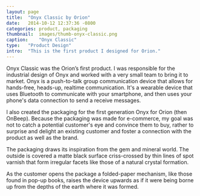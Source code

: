 ```yaml
---
layout:	page
title:	"Onyx Classic by Orion"
date:	2014-10-12 12:37:36 -0800
categories:	product, packaging
thumbnail:	images/thumb-onyx-classic.png
caption:	"Onyx Classic"
type:	"Product Design"
intro:	"This is the first product I designed for Orion."
---
```


<div class="wrapper" markdown="1">
Onyx Classic was the Orion’s first product. I was responsible for the industrial design of Onyx and worked with a very small team to bring it to market. Onyx is a push-to-talk group communication device that allows for hands-free, heads-up, realtime communication. It's a wearable device that uses Bluetooth to communicate with your smartphone, and then uses your phone's data connection to send a receive messages.

I also created the packaging for the first generation Onyx for Orion (then OnBeep). Because the packaging was made for e-commerce, my goal was not to catch a potential customer's eye and convince them to buy, rather to surprise and delight an existing customer and foster a connection with the product as well as the brand.

The packaging draws its inspiration from the gem and mineral world. The outside is covered a matte black surface criss-crossed by thin lines of spot varnish that form irregular facets like those of a natural crystal formation.

As the customer opens the package a folded-paper mechanism, like those found in pop-up books, raises the device upwards as if it were being borne up from the depths of the earth where it was formed.
</div>

